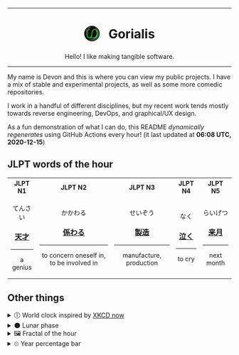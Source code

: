 ***

<h1 align="center">
<sub>
    <img src="readme/resources/avatar.png" height="36">
</sub>
&nbsp;
Gorialis
</h1>
<p align="center">
Hello! I like making tangible software.
</p>

***

My name is Devon and this is where you can view my public projects. I have a mix of stable and experimental projects, as well as some more comedic repositories.

I work in a handful of different disciplines, but my recent work tends mostly towards reverse engineering, DevOps, and graphical/UX design.

As a fun demonstration of what I can do, this README *dynamically regenerates* using GitHub Actions every hour! (it last updated at **06:08 UTC, 2020-12-15**)

<h2>JLPT words of the hour</h2>
<table>
    <tr>
        <th>JLPT N1</th>
        <th>JLPT N2</th>
        <th>JLPT N3</th>
        <th>JLPT N4</th>
        <th>JLPT N5</th>
    </tr>
    <tr>
        <td>
            <p align="center">てんさい</p>
            <h3 align="center"><b><a href="https://jisho.org/search/%E5%A4%A9%E6%89%8D">天才</a></b></h3>
            <hr>
            <p align="center">a genius</p>
        </td>
        <td>
            <p align="center">かかわる</p>
            <h3 align="center"><b><a href="https://jisho.org/search/%E4%BF%82%E3%82%8F%E3%82%8B">係わる</a></b></h3>
            <hr>
            <p align="center">to concern oneself in,<wbr> to be involved in</p>
        </td>
        <td>
            <p align="center">せいぞう</p>
            <h3 align="center"><b><a href="https://jisho.org/search/%E8%A3%BD%E9%80%A0">製造</a></b></h3>
            <hr>
            <p align="center">manufacture,<wbr> production</p>
        </td>
        <td>
            <p align="center">なく</p>
            <h3 align="center"><b><a href="https://jisho.org/search/%E6%B3%A3%E3%81%8F">泣く</a></b></h3>
            <hr>
            <p align="center">to cry</p>
        </td>
        <td>
            <p align="center">らいげつ</p>
            <h3 align="center"><b><a href="https://jisho.org/search/%E6%9D%A5%E6%9C%88">来月</a></b></h3>
            <hr>
            <p align="center">next month</p>
        </td>
    </tr>
</table>

<h2>Other things</h2>
<details>
<summary>🕕  World clock inspired by <a href="https://xkcd.com/now">XKCD now</a></summary>

> <img src="generated/now.png" width="512">

</details>
<details>
<summary>🌑 Lunar phase</summary>

The moon is approximately 4.00% through its phase (New Moon).

</details>
<details>
<summary>&#x1f5bc; Fractal of the hour</summary>

> <img src="generated/fractal.png" width="512">

</details>
<details>
<summary>&#x23f2; Year percentage bar</summary>
<pre><code>2020 [███████████████████▁] 95.43%</code></pre>
</details>
